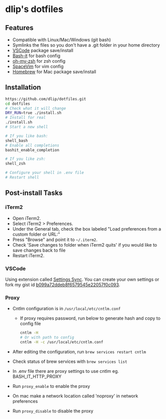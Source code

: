 # dlip's dotfiles

## Features

* Compatible with Linux/Mac/Windows (git bash)
* Symlinks the files so you don't have a .git folder in your home directory
* [VSCode](https://code.visualstudio.com/) package save/install
* [Bash-it](https://github.com/Bash-it/bash-it) for bash config
* [oh-my-zsh](http://ohmyz.sh/) for zsh config
* [SpaceVim](https://spacevim.org/) for vim config
* [Homebrew](https://brew.sh/) for Mac package save/install

## Installation

```sh
https://github.com/dlip/dotfiles.git
cd dotfiles
# Check what it will change
DRY_RUN=true ./install.sh
# Install for real
./install.sh
# Start a new shell

# If you like bash:
shell_bash
# Enable all completions
bashit_enable_completion

# If you like zsh:
shell_zsh

# Configure your shell in .env file
# Restart shell
```
## Post-install Tasks

### iTerm2

- Open iTerm2.
- Select iTerm2 > Preferences.
- Under the General tab, check the box labeled "Load preferences from a custom folder or URL:"
- Press "Browse" and point it to `~/.iterm2`.
- Check 'Save changes to folder when iTerm2 quits' if you would like to save changes back to file
- Restart iTerm2.

### VSCode

Using extension called [Settings Sync](https://marketplace.visualstudio.com/itemdetails?itemName=Shan.code-settings-sync). You can create your own settings or fork my gist id [b099a72ddeb8f6579545e22057f0c093](https://gist.github.com/dlip/b099a72ddeb8f6579545e22057f0c093).

### Proxy

- Cntlm configuration is in `/usr/local/etc/cntlm.conf`
    - If proxy requires password, run below to generate hash and copy to config file

        ```sh
        cntlm -H
        # Or with path to config
        cntlm -H -c /usr/local/etc/cntlm.conf
        ```

- After editing the configuration, run `brew services restart cntlm`
- Check status of brew services with `brew services list`
- In .env file there are proxy settings to use cntlm eg. BASH_IT_HTTP_PROXY
- Run `proxy_enable` to enable the proxy
- On mac make a network location called 'noproxy' in network preferences
- Run `proxy_disable` to disable the proxy
